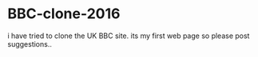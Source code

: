 # BBC-clone-2016

i have tried to clone the UK BBC site.
its my first web page so please post suggestions..
